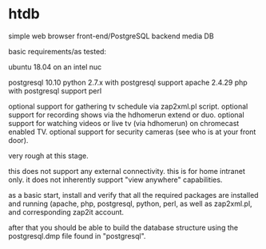# htdb
simple web browser front-end/PostgreSQL backend media DB

basic requirements/as tested:

ubuntu 18.04 on an intel nuc

postgresql 10.10
python 2.7.x with postgresql support
apache 2.4.29
php with postgresql support
perl 

optional support for gathering tv schedule via zap2xml.pl script.
optional support for recording shows via the hdhomerun extend or duo.
optional support for watching videos or live tv (via hdhomerun) on chromecast enabled TV.
optional support for security cameras (see who is at your front door).

very rough at this stage.

this does not support any external connectivity.  this is for home intranet only. it does not inherently support "view anywhere" capabilities.

as a basic start, install and verify that all the required packages are installed and running (apache, php, postgresql, python, perl, as well as zap2xml.pl, and corresponding zap2it account.

after that you should be able to build the database structure using the postgresql.dmp file found in "postgresql".
